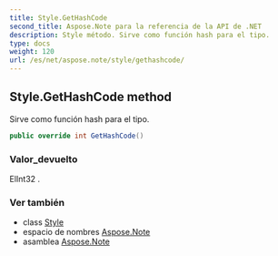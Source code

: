 ```yaml
---
title: Style.GetHashCode
second_title: Aspose.Note para la referencia de la API de .NET
description: Style método. Sirve como función hash para el tipo.
type: docs
weight: 120
url: /es/net/aspose.note/style/gethashcode/
---
```

## Style.GetHashCode method

Sirve como función hash para el tipo.

```csharp
public override int GetHashCode()
```

### Valor_devuelto

ElInt32 .

### Ver también

* class [Style](../)
* espacio de nombres [Aspose.Note](../../style/)
* asamblea [Aspose.Note](../../../)


